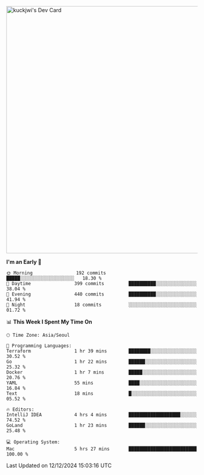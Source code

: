 <a href="https://app.daily.dev/kuckhwancho"><img src="https://api.daily.dev/devcards/v2/efef39c8028947428b3c0b486b9cd9b6.png?r=iz2&type=wide" width="652" alt="kuckjwi's Dev Card"/></a>

<!--START_SECTION:waka-->
**I'm an Early 🐤** 

```text
🌞 Morning                192 commits         █████░░░░░░░░░░░░░░░░░░░░   18.30 % 
🌆 Daytime                399 commits         ██████████░░░░░░░░░░░░░░░   38.04 % 
🌃 Evening                440 commits         ██████████░░░░░░░░░░░░░░░   41.94 % 
🌙 Night                  18 commits          ░░░░░░░░░░░░░░░░░░░░░░░░░   01.72 % 
```


📊 **This Week I Spent My Time On** 

```text
🕑︎ Time Zone: Asia/Seoul

💬 Programming Languages: 
Terraform                1 hr 39 mins        ████████░░░░░░░░░░░░░░░░░   30.52 % 
Go                       1 hr 22 mins        ██████░░░░░░░░░░░░░░░░░░░   25.32 % 
Docker                   1 hr 7 mins         █████░░░░░░░░░░░░░░░░░░░░   20.76 % 
YAML                     55 mins             ████░░░░░░░░░░░░░░░░░░░░░   16.84 % 
Text                     18 mins             █░░░░░░░░░░░░░░░░░░░░░░░░   05.52 % 

🔥 Editors: 
IntelliJ IDEA            4 hrs 4 mins        ███████████████████░░░░░░   74.52 % 
GoLand                   1 hr 23 mins        ██████░░░░░░░░░░░░░░░░░░░   25.48 % 

💻 Operating System: 
Mac                      5 hrs 27 mins       █████████████████████████   100.00 % 
```


 Last Updated on 12/12/2024 15:03:16 UTC
<!--END_SECTION:waka-->

